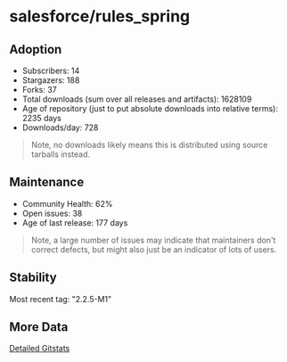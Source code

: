 # salesforce/rules_spring

## Adoption

- Subscribers: 14
- Stargazers: 188
- Forks: 37
- Total downloads (sum over all releases and artifacts): 1628109
- Age of repository (just to put absolute downloads into relative terms): 2235 days
- Downloads/day: 728

> Note, no downloads likely means this is distributed using source tarballs instead.

## Maintenance

- Community Health: 62%
- Open issues: 38
- Age of last release: 177 days

> Note, a large number of issues may indicate that maintainers don't correct defects, but might also
> just be an indicator of lots of users.

## Stability

Most recent tag: "2.2.5-M1"

## More Data

[Detailed Gitstats](/bazel-catalog/gitstats/salesforce/rules_spring)

